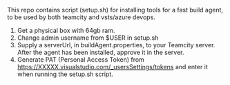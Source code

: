 This repo contains script (setup.sh) for installing tools for a fast build agent, to be used by both teamcity and vsts/azure devops.

1. Get a physical box with 64gb ram.
2. Change admin username from $USER in setup.sh
3. Supply a serverUrl, in buildAgent.properties, to your Teamcity server. After the agent has been installed, approve it in the server.
4. Generate PAT (Personal Access Token) from https://XXXXX.visualstudio.com/_usersSettings/tokens and enter it when running the setup.sh script.
